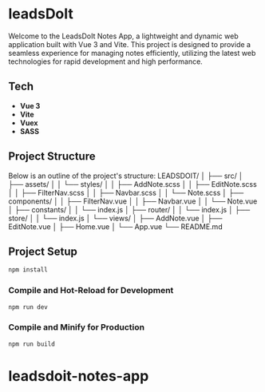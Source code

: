 # leadsDoIt

Welcome to the LeadsDoIt Notes App, a lightweight and dynamic web application built with Vue 3 and Vite. This project is designed to provide a seamless experience for managing notes efficiently, utilizing the latest web technologies for rapid development and high performance.

## Tech

- **Vue 3**
- **Vite**
- **Vuex**
- **SASS**

## Project Structure

Below is an outline of the project's structure:
LEADSDOIT/
│
├── src/
│ ├── assets/
│ │ └── styles/
│ │ ├── AddNote.scss
│ │ ├── EditNote.scss
│ │ ├── FilterNav.scss
│ │ ├── Navbar.scss
│ │ └── Note.scss
│ ├── components/
│ │ ├── FilterNav.vue
│ │ ├── Navbar.vue
│ │ └── Note.vue
│ ├── constants/
│ │ └── index.js
│ ├── router/
│ │ └── index.js
│ ├── store/
│ │ └── index.js
│ └── views/
│ ├── AddNote.vue
│ ├── EditNote.vue
│ ├── Home.vue
│ └── App.vue
└── README.md

## Project Setup

```sh
npm install
```

### Compile and Hot-Reload for Development

```sh
npm run dev
```

### Compile and Minify for Production

```sh
npm run build
```

# leadsdoit-notes-app
